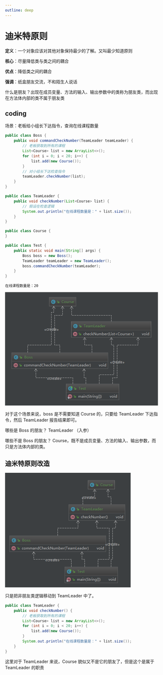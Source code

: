 ```yaml
---
outline: deep
---
```

# 迪米特原则

**定义**：一个对象应该对其他对象保持最少的了解。又叫最少知道原则

**核心**：尽量降低类与类之间的耦合

**优点**：降低类之间的耦合

**强调**：纸盒朋友交流，不和陌生人说话

  什么是朋友？出现在成员变量、方法的输入、输出参数中的类称为朋友类，而出现在方法体内部的类不属于朋友类

## coding

场景：老板给小组长下达指令，查询在线课程数量

```java
public class Boss {
    public void commandCheckNumber(TeamLeader teamLeader) {
        // 老板获取到所有的课程
        List<Course> list = new ArrayList<>();
        for (int i = 0; i < 20; i++) {
            list.add(new Course());
        }
        // 对小组长下达检查指令
        teamLeader.checkNumber(list);
    }
}
```

```java
public class TeamLeader {
    public void checkNumber(List<Course> list) {
        // 假设在检查逻辑
        System.out.println("在线课程数量是：" + list.size());
    }
}
```

```java
public class Course {
}
```

```java
public class Test {
    public static void main(String[] args) {
        Boss boss = new Boss();
        TeamLeader teamLeader = new TeamLeader();
        boss.commandCheckNumber(teamLeader);
    }
}
```

```
在线课程数量是：20
```

![](./assets/markdown-img-paste-2018082614551049.png)

对于这个场景来说，boss 是不需要知道 Course 的，只要给 TeamLeader 下达指令，然后 TeamLeader 报告结果即可。

哪些是 Boss 的朋友？ TeamLeader （入参）

哪些不是 Boss 的朋友？ Course，既不是成员变量、方法的输入、输出参数，而只是方法体内部的类。

## 迪米特原则改造

![](./assets/markdown-img-paste-2018082614593442.png)

只是把非朋友类逻辑移动到 TeamLeader 中了。

```java
public class TeamLeader {
    public void checkNumber() {
        // 老板获取到所有的课程
        List<Course> list = new ArrayList<>();
        for (int i = 0; i < 20; i++) {
            list.add(new Course());
        }
        System.out.println("在线课程数量是：" + list.size());
    }
}
```

这里对于 TeamLeader 来说，Course 貌似又不是它的朋友了，但是这个是属于 TeamLeader 的职责
